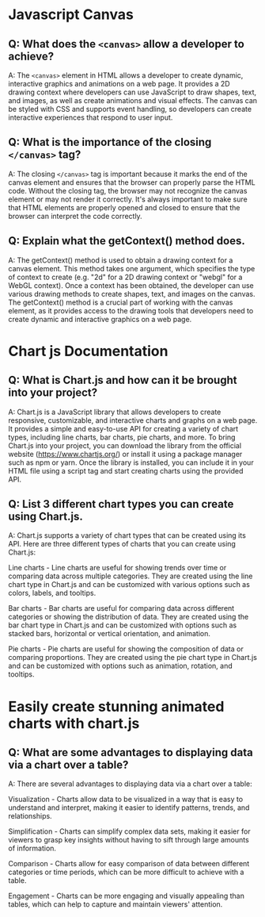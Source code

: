 # Javascript Canvas
## Q: What does the `<canvas>` allow a developer to achieve?

A: The `<canvas>` element in HTML allows a developer to create dynamic, interactive graphics and animations on a web page. It provides a 2D drawing context where developers can use JavaScript to draw shapes, text, and images, as well as create animations and visual effects. The canvas can be styled with CSS and supports event handling, so developers can create interactive experiences that respond to user input.

## Q: What is the importance of the closing `</canvas>` tag?

A: The closing `</canvas>` tag is important because it marks the end of the canvas element and ensures that the browser can properly parse the HTML code. Without the closing tag, the browser may not recognize the canvas element or may not render it correctly. It's always important to make sure that HTML elements are properly opened and closed to ensure that the browser can interpret the code correctly.

## Q: Explain what the getContext() method does.

A: The getContext() method is used to obtain a drawing context for a canvas element. This method takes one argument, which specifies the type of context to create (e.g. "2d" for a 2D drawing context or "webgl" for a WebGL context). Once a context has been obtained, the developer can use various drawing methods to create shapes, text, and images on the canvas. The getContext() method is a crucial part of working with the canvas element, as it provides access to the drawing tools that developers need to create dynamic and interactive graphics on a web page.

# Chart js Documentation
## Q: What is Chart.js and how can it be brought into your project?

A: Chart.js is a JavaScript library that allows developers to create responsive, customizable, and interactive charts and graphs on a web page. It provides a simple and easy-to-use API for creating a variety of chart types, including line charts, bar charts, pie charts, and more. To bring Chart.js into your project, you can download the library from the official website (https://www.chartjs.org/) or install it using a package manager such as npm or yarn. Once the library is installed, you can include it in your HTML file using a script tag and start creating charts using the provided API.

## Q: List 3 different chart types you can create using Chart.js.

A: Chart.js supports a variety of chart types that can be created using its API. Here are three different types of charts that you can create using Chart.js:

Line charts - Line charts are useful for showing trends over time or comparing data across multiple categories. They are created using the line chart type in Chart.js and can be customized with various options such as colors, labels, and tooltips.

Bar charts - Bar charts are useful for comparing data across different categories or showing the distribution of data. They are created using the bar chart type in Chart.js and can be customized with options such as stacked bars, horizontal or vertical orientation, and animation.

Pie charts - Pie charts are useful for showing the composition of data or comparing proportions. They are created using the pie chart type in Chart.js and can be customized with options such as animation, rotation, and tooltips.

# Easily create stunning animated charts with chart.js

## Q: What are some advantages to displaying data via a chart over a table?

A: There are several advantages to displaying data via a chart over a table:

Visualization - Charts allow data to be visualized in a way that is easy to understand and interpret, making it easier to identify patterns, trends, and relationships.

Simplification - Charts can simplify complex data sets, making it easier for viewers to grasp key insights without having to sift through large amounts of information.

Comparison - Charts allow for easy comparison of data between different categories or time periods, which can be more difficult to achieve with a table.

Engagement - Charts can be more engaging and visually appealing than tables, which can help to capture and maintain viewers' attention.